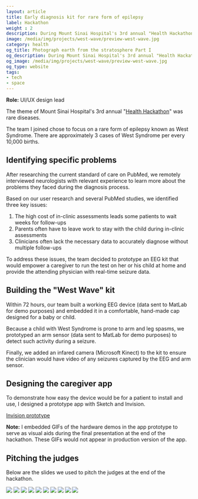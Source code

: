 ```yaml
---
layout: article
title: Early diagnosis kit for rare form of epilepsy
label: Hackathon
weight : 2
description: During Mount Sinai Hospital's 3rd annual "Health Hackathon," I designed a prototype app using Sketch and InVision to aid with early diagnosis of West Syndrome.
image: /media/img/projects/west-wave/preview-west-wave.jpg
category: health
og_title: Photograph earth from the stratosphere Part I
og_description: During Mount Sinai Hospital's 3rd annual "Health Hackathon," my team created a kit to aid neurologists in the early diagnosis and treatment of a rare form of epilepsy known as West Syndrome.
og_image: /media/img/projects/west-wave/preview-west-wave.jpg
og_type: website
tags: 
- tech
- space
---
```


**Role:** UI/UX design lead

The theme of Mount Sinai Hospital's 3rd annual "<a href="https://icahn.mssm.edu/about/sinainnovations/health-hackathon">Health Hackathon</a>" was rare diseases.

The team I joined chose to focus on a rare form of epilepsy known as West Syndrome. There are approximately 3 cases of West Syndrome per every 10,000 births.

## Identifying specific problems

After researching the current standard of care on PubMed, we remotely interviewed neurologists with relevant experience to learn more about the problems they faced during the diagnosis process.

Based on our user research and several PubMed studies, we identified three key issues:

1. The high cost of in-clinic assessments leads some patients to wait weeks for follow-ups
2. Parents often have to leave work to stay with the child during in-clinic assessments
3. Clinicians often lack the necessary data to accurately diagnose without multiple follow-ups

To address these issues, the team decided to prototype an EEG kit that would empower a caregiver to run the test on her or his child at home and provide the attending physician with real-time seizure data. 

## Building the "West Wave" kit

Within 72 hours, our team built a working EEG device (data sent to MatLab for demo purposes) and embedded it in a comfortable, hand-made cap designed for a baby or child.

Because a child with West Syndrome is prone to arm and leg spasms, we prototyped an arm sensor (data sent to MatLab for demo purposes) to detect such activity during a seizure.

Finally, we added an infared camera (Microsoft Kinect) to the kit to ensure the clinician would have video of any seizures captured by the EEG and arm sensor.

## Designing the caregiver app

To demonstrate how easy the device would be for a patient to install and use, I designed a prototype app with Sketch and Invision.

<a href="https://projects.invisionapp.com/share/3ZOOVK0SRMP#/screens">Invision prototype</a>

**Note:** I embedded GIFs of the hardware demos in the app prototype to serve as visual aids during the final presentation at the end of the hackathon. These GIFs would not appear in production version of the app.

## Pitching the judges

Below are the slides we used to pitch the judges at the end of the hackathon.

<img src="/media/img/projects/west-wave/wave-slide-cover.jpg" class="slide" />

<img src="/media/img/projects/west-wave/wave-slide-1.jpg" class="slide"/>

<img src="/media/img/projects/west-wave/wave-slide-2.jpg" class="slide" />

<img src="/media/img/projects/west-wave/wave-slide-3.jpg" class="slide" />

<img src="/media/img/projects/west-wave/wave-slide-4.jpg" class="slide" />

<img src="/media/img/projects/west-wave/wave-slide-5.jpg" class="slide" />

<img src="/media/img/projects/west-wave/wave-slide-6.jpg" class="slide" />

<img src="/media/img/projects/west-wave/wave-slide-7.jpg" class="slide" />

<img src="/media/img/projects/west-wave/wave-slide-8.jpg" class="slide" />

<img src="/media/img/projects/west-wave/wave-slide-9.jpg" class="slide" />
